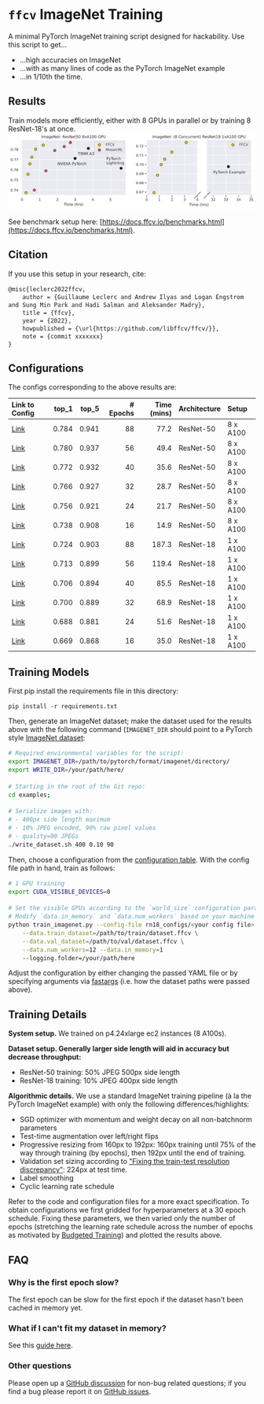 # `ffcv` ImageNet Training
A minimal PyTorch ImageNet training script designed for hackability. Use this script to get...
- ...high accuracies on ImageNet
- ...with as many lines of code as the PyTorch ImageNet example
- ...in 1/10th the time.

## Results
Train models more efficiently, either with 8 GPUs in parallel or by training 8 ResNet-18's at once.
<img src="assets/perf_scatterplot.svg" width='830px'/>

See benchmark setup here: [https://docs.ffcv.io/benchmarks.html](https://docs.ffcv.io/benchmarks.html).

## Citation
If you use this setup in your research, cite:

```
@misc{leclerc2022ffcv,
    author = {Guillaume Leclerc and Andrew Ilyas and Logan Engstrom and Sung Min Park and Hadi Salman and Aleksander Madry},
    title = {ffcv},
    year = {2022},
    howpublished = {\url{https://github.com/libffcv/ffcv/}},
    note = {commit xxxxxxx}
}
```

## Configurations
The configs corresponding to the above results are:

| Link to Config                                                                                                                         |   top_1 |   top_5 |   # Epochs |   Time (mins) | Architecture   | Setup    |
|:---------------------------------------------------------------------------------------------------------------------------------------|--------:|--------:|-----------:|--------------:|:---------------|:---------|
| <a href='https://github.com/libffcv/ffcv/blob/main/examples/imagenet/rn50_configs/rn50_88_epochs.yaml'>Link</a> | 0.784 | 0.941  |         88 |       77.2 | ResNet-50      | 8 x A100 |
| <a href='https://github.com/libffcv/ffcv/blob/main/examples/imagenet/rn50_configs/rn50_56_epochs.yaml'>Link</a> | 0.780 | 0.937 |         56 |       49.4 | ResNet-50      | 8 x A100 |
| <a href='https://github.com/libffcv/ffcv/blob/main/examples/imagenet/rn50_configs/rn50_40_epochs.yaml'>Link</a> | 0.772 | 0.932 |         40 |       35.6 | ResNet-50      | 8 x A100 |
| <a href='https://github.com/libffcv/ffcv/blob/main/examples/imagenet/rn50_configs/rn50_32_epochs.yaml'>Link</a> | 0.766 | 0.927 |         32 |       28.7 | ResNet-50      | 8 x A100 |
| <a href='https://github.com/libffcv/ffcv/blob/main/examples/imagenet/rn50_configs/rn50_24_epochs.yaml'>Link</a> | 0.756 | 0.921 |         24 |       21.7  | ResNet-50      | 8 x A100 |
| <a href='https://github.com/libffcv/ffcv/blob/main/examples/imagenet/rn50_configs/rn50_16_epochs.yaml'>Link</a> | 0.738 | 0.908 |         16 |       14.9 | ResNet-50      | 8 x A100 |
| <a href='https://github.com/libffcv/ffcv/blob/main/examples/imagenet/rn18_configs/rn18_88_epochs.yaml'>Link</a> | 0.724 | 0.903   |         88 |      187.3  | ResNet-18      | 1 x A100 |
| <a href='https://github.com/libffcv/ffcv/blob/main/examples/imagenet/rn18_configs/rn18_56_epochs.yaml'>Link</a> | 0.713  | 0.899 |         56 |      119.4   | ResNet-18      | 1 x A100 |
| <a href='https://github.com/libffcv/ffcv/blob/main/examples/imagenet/rn18_configs/rn18_40_epochs.yaml'>Link</a> | 0.706 | 0.894 |         40 |       85.5 | ResNet-18      | 1 x A100 |
| <a href='https://github.com/libffcv/ffcv/blob/main/examples/imagenet/rn18_configs/rn18_32_epochs.yaml'>Link</a> | 0.700 | 0.889 |         32 |       68.9   | ResNet-18      | 1 x A100 |
| <a href='https://github.com/libffcv/ffcv/blob/main/examples/imagenet/rn18_configs/rn18_24_epochs.yaml'>Link</a> | 0.688  | 0.881 |         24 |       51.6 | ResNet-18      | 1 x A100 |
| <a href='https://github.com/libffcv/ffcv/blob/main/examples/imagenet/rn18_configs/rn18_16_epochs.yaml'>Link</a> | 0.669 | 0.868 |         16 |       35.0 | ResNet-18      | 1 x A100 |

## Training Models

First pip install the requirements file in this directory:
```
pip install -r requirements.txt
```
Then, generate an ImageNet dataset; make the dataset used for the results above with the following command (`IMAGENET_DIR` should point to a PyTorch style [ImageNet dataset](https://github.com/MadryLab/pytorch-imagenet-dataset):

```bash
# Required environmental variables for the script:
export IMAGENET_DIR=/path/to/pytorch/format/imagenet/directory/
export WRITE_DIR=/your/path/here/

# Starting in the root of the Git repo:
cd examples;

# Serialize images with:
# - 400px side length maximum
# - 10% JPEG encoded, 90% raw pixel values
# - quality=90 JPEGs
./write_dataset.sh 400 0.10 90
```
Then, choose a configuration from the [configuration table](#configurations). With the config file path in hand, train as follows:
```bash
# 1 GPU training
export CUDA_VISIBLE_DEVICES=0

# Set the visible GPUs according to the `world_size` configuration parameter
# Modify `data.in_memory` and `data.num_workers` based on your machine
python train_imagenet.py --config-file rn18_configs/<your config file>.yaml \
    --data.train_dataset=/path/to/train/dataset.ffcv \
    --data.val_dataset=/path/to/val/dataset.ffcv \
	--data.num_workers=12 --data.in_memory=1 
    --logging.folder=/your/path/here
```
Adjust the configuration by either changing the passed YAML file or by specifying arguments via [fastargs](https://github.com/GuillaumeLeclerc/fastargs) (i.e. how the dataset paths were passed above).

## Training Details
<p><b>System setup.</b> We trained on p4.24xlarge ec2 instances (8 A100s).
</p>

<p><b>Dataset setup. Generally larger side length will aid in accuracy but decrease
throughput:</b>

 - ResNet-50 training: 50% JPEG 500px side length
 - ResNet-18 training: 10% JPEG 400px side length

</p>


<p><b>Algorithmic details.</b> We use a standard ImageNet training pipeline (à la the PyTorch ImageNet example) with only the following differences/highlights:

- SGD optimizer with momentum and weight decay on all non-batchnorm parameters
- Test-time augmentation over left/right flips
- Progressive resizing from 160px to 192px: 160px training until 75% of the way through training (by epochs), then 192px until the end of training.
- Validation set sizing according to ["Fixing the train-test resolution discrepancy"](https://arxiv.org/abs/1906.06423): 224px at test time.
- Label smoothing
- Cyclic learning rate schedule
</p>

Refer to the code and configuration files for a more exact specification.
To obtain configurations we first gridded for hyperparameters at a 30 epoch schedule. Fixing these parameters, we then varied only the number of epochs (stretching the learning rate schedule across the number of epochs as motivated by [Budgeted Training](https://arxiv.org/abs/1905.04753)) and plotted the results above.

## FAQ
### Why is the first epoch slow?
The first epoch can be slow for the first epoch if the dataset hasn't been cached in memory yet.

### What if I can't fit my dataset in memory?
See this [guide here](https://docs.ffcv.io/parameter_tuning.html#scenario-large-scale-datasets).

### Other questions
Please open up a [GitHub discussion](https://github.com/MadryLab/ffcv/discussions) for non-bug related questions; if you find a bug please report it on [GitHub issues](https://github.com/MadryLab/ffcv/issues).
